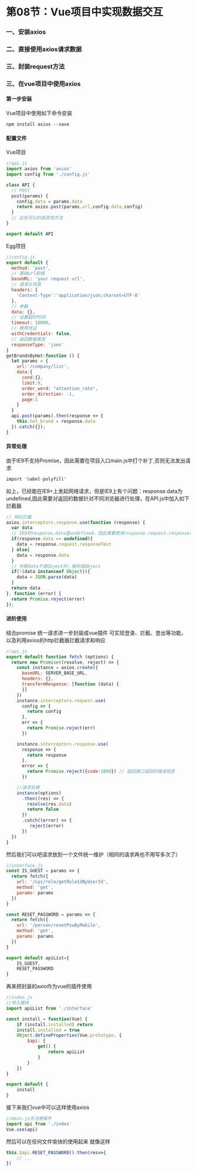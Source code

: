 
# 第08节：Vue项目中实现数据交互

### 一、安装axios

### 二、直接使用axios请求数据

### 三、封装request方法

### 三、在vue项目中使用axios

#### 第一步安装
Vue项目中使用如下命令安装
```
npm install axios --save
```

#### 配置文件

Vue项目
``` js
//api.js
import axios from 'axios'
import config from './config.js'

class API {
  // POST
  post(params) {
    config.data = params.data
    return axios.post(params.url,config.data,config)
  }
  // 此处可以封装其他方法
}

export default API
```

Egg项目
``` js
//config.js
export default {
  method: 'post',
  // 基础url前缀
  baseURL: 'your request url',
  // 请求头信息
  headers: {
    'Content-Type':'application/json;charset=UTF-8'
  },
  // 参数
  data: {},
  // 设置超时时间
  timeout: 10000,
  // 携带凭证
  withCredentials: false,
  // 返回数据类型
  responseType: 'json'
}
getBrandsByHot:function () {
  let params = {
    url:'/company/list',
    data:{
      cond:{},
      limit:9,
      order_word: "attention_rate",
      order_direction: -1,
      page:1
    }
  }
  api.post(params).then(response => {
    this.hot_brand = response.data
  }).catch({});
}
```

#### 异常处理

由于IE9不支持Promise，因此需要在项目入口main.js中打个补丁,否则无法发出请求

``` s
import 'babel-polyfill'
```

如上，已经能在IE9+上发起网络请求，但是IE9上有个问题：response.data为undefined,因此需要对返回的数据针对不同浏览器进行处理，在API.js中加入如下拦截器

```js
// 响应拦截
axios.interceptors.response.use(function (response) {
  var data
  // IE9时response.data是undefined，因此需要使用response.request.responseText(Stringify后的字符串)
  if(response.data == undefined){
    data = response.request.responseText
  } else{
    data = response.data
  }
  // 判断data不是Object时，解析成Object
  if(!(data instanceof Object)){
    data = JSON.parse(data)
  }
  return data
}, function (error) {
  return Promise.reject(error)
});
```


#### 进阶使用

结合promise 统一请求进一步封装成vue插件 可实现登录、拦截、登出等功能，以及利用axios的http拦截器拦截请求和响应

``` js
//api.js
export default function fetch (options) {
  return new Promise((resolve, reject) => {
    const instance = axios.create({
      baseURL: SERVER_BASE_URL,
      headers: {},
      transformResponse: [function (data) {
      }]
    })
    instance.interceptors.request.use(
      config => {
        return config
      },
      err => {
        return Promise.reject(err)
      })

    instance.interceptors.response.use(
      response => {
        return response
      },
      error => {
        return Promise.reject({code:1000}) // 返回接口返回的错误信息
      })

    //请求处理
    instance(options)
      .then((res) => {
        resolve(res.data)
        return false
      })
      .catch((error) => {
         reject(error)
      })
  })
}
```


然后我们可以吧请求放到一个文件统一维护（相同的请求再也不用写多次了）
``` js
//interface.js
const IS_GUEST = params => {
  return fetch({
    url: '/sys/role/getRoleIdByUserId',
    method: 'get',
    params: params
  })
}

const RESET_PASSWORD = params => {
  return fetch({
    url: '/person/resetPswByMobile',
    method: 'get',
    params: params
  })
}

export default apiList={
    IS_GUEST,
    RESET_PASSWORD
}
```

再来把封装的axio作为vue的插件使用
``` js
//index.js
//导入模块
import apiList from './interface'

const install = function(Vue) {
    if (install.installed) return
    install.installed = true
    Object.defineProperties(Vue.prototype, {
        $api: {
            get() {
                return apiList
            }
        }
    })
}

export default {
    install
}
```


接下来我们vue中可以这样使用axios

``` js
//main.js先注册插件
import api from './index'
Vue.use(api)
```


然后可以在任何文件愉快的使用起来 就像这样
``` js
this.$api.RESET_PASSWORD().then(res=>{
    // ...
})
```
